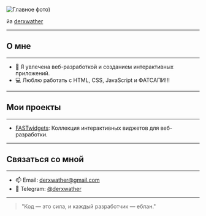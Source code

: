 

![[Главное фото](image-1.png))](https://github.com/derxwather/derxwather/blob/main/%D0%91%D0%B5%D0%B7%20%D0%B8%D0%BC%D0%B5%D0%BD%D0%B8.jpg?raw=true)

йа [derxwather](https://github.com/derxwather)

---

## О мне

---

- 🌟 Я увлечена веб-разработкой и созданием интерактивных приложений.
- 💻 Люблю работать с HTML, CSS, JavaScript и ФАТСАПИ!!!

---

## Мои проекты

---

- [FASTwidgets](https://github.com/derxwather/FASTwidgets): Коллекция интерактивных виджетов для веб-разработки.

---

## Связаться со мной

---

- 📫 Email: derxwather@gmail.com
- 📱 Telegram: [@derxwather](https://t.me/derxwather)

---

> "Код — это сила, и каждый разработчик — еблан."
